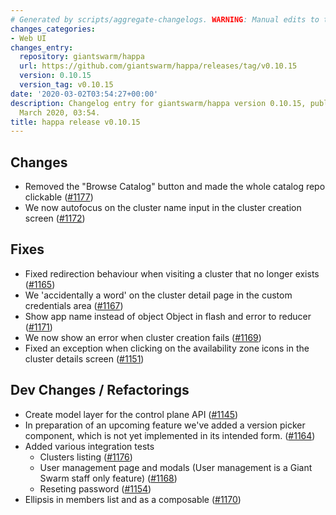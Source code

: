 ```yaml
---
# Generated by scripts/aggregate-changelogs. WARNING: Manual edits to this files will be overwritten.
changes_categories:
- Web UI
changes_entry:
  repository: giantswarm/happa
  url: https://github.com/giantswarm/happa/releases/tag/v0.10.15
  version: 0.10.15
  version_tag: v0.10.15
date: '2020-03-02T03:54:27+00:00'
description: Changelog entry for giantswarm/happa version 0.10.15, published on 02
  March 2020, 03:54.
title: happa release v0.10.15
---
```


## Changes
- Removed the "Browse Catalog" button and made the whole catalog repo clickable ([#1177](https://github.com/giantswarm/happa/pull/1177))
- We now autofocus on the cluster name input in the cluster creation screen ([#1172](https://github.com/giantswarm/happa/pull/1172))

## Fixes
- Fixed redirection behaviour when visiting a cluster that no longer exists ([#1165](https://github.com/giantswarm/happa/pull/1165))
- We 'accidentally a word' on the cluster detail page in the custom credentials area ([#1167](https://github.com/giantswarm/happa/pull/1167))
- Show app name instead of object Object in flash and error to reducer ([#1171](https://github.com/giantswarm/happa/pull/1171))
- We now show an error when cluster creation fails ([#1169](https://github.com/giantswarm/happa/pull/1169))
- Fixed an exception when clicking on the availability zone icons in the cluster details screen ([#1151](https://github.com/giantswarm/happa/pull/1151))

## Dev Changes / Refactorings
- Create model layer for the control plane API ([#1145](https://github.com/giantswarm/happa/pull/1145))
- In preparation of an upcoming feature we've added a version picker component, which is not yet implemented in its intended form. ([#1164](https://github.com/giantswarm/happa/pull/1164))
- Added various integration tests
   - Clusters listing ([#1176](https://github.com/giantswarm/happa/pull/1176))
   - User management page and modals (User management is a Giant Swarm staff only feature) ([#1168](https://github.com/giantswarm/happa/pull/1168))
   - Reseting password ([#1154](https://github.com/giantswarm/happa/pull/1154))
- Ellipsis in members list and as a composable ([#1170](https://github.com/giantswarm/happa/pull/1170))


